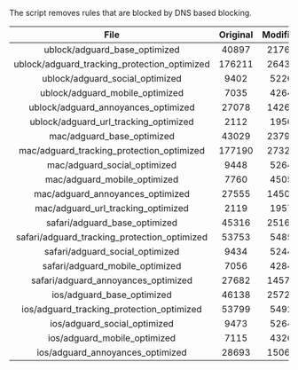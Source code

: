 The script removes rules that are blocked by DNS based blocking.


| File | Original | Modified |
|:----:|:-----:|:-----:|
| ublock/adguard_base_optimized | 40897 | 21769 |
| ublock/adguard_tracking_protection_optimized | 176211 | 26432 |
| ublock/adguard_social_optimized | 9402 | 5226 |
| ublock/adguard_mobile_optimized | 7035 | 4264 |
| ublock/adguard_annoyances_optimized | 27078 | 14269 |
| ublock/adguard_url_tracking_optimized | 2112 | 1950 |
| mac/adguard_base_optimized | 43029 | 23793 |
| mac/adguard_tracking_protection_optimized | 177190 | 27324 |
| mac/adguard_social_optimized | 9448 | 5264 |
| mac/adguard_mobile_optimized | 7760 | 4505 |
| mac/adguard_annoyances_optimized | 27555 | 14502 |
| mac/adguard_url_tracking_optimized | 2119 | 1957 |
| safari/adguard_base_optimized | 45316 | 25169 |
| safari/adguard_tracking_protection_optimized | 53753 | 5485 |
| safari/adguard_social_optimized | 9434 | 5244 |
| safari/adguard_mobile_optimized | 7056 | 4284 |
| safari/adguard_annoyances_optimized | 27682 | 14575 |
| ios/adguard_base_optimized | 46138 | 25723 |
| ios/adguard_tracking_protection_optimized | 53799 | 5492 |
| ios/adguard_social_optimized | 9473 | 5264 |
| ios/adguard_mobile_optimized | 7115 | 4326 |
| ios/adguard_annoyances_optimized | 28693 | 15062 |